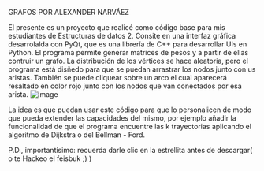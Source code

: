 GRAFOS POR ALEXANDER NARVÁEZ


El presente es un proyecto que realicé como código base para mis estudiantes de Estructuras de datos 2.
Consite en una interfaz gráfica desarrolalda con PyQt, que es una librería de C++ para desarrollar UIs en Python.
El programa permite generar matrices de pesos y a partir de ellas contruir un grafo.
La distribución de los vértices se hace aleatoria, pero el programa está disñedo para que se puedan arrastrar los nodos junto con us aristas.
También se puede cliquear sobre un arco el cual aparecerá resaltado en color rojo junto con los nodos que van conectados por esa arista.
![image](https://github.com/user-attachments/assets/c4b02bcf-e322-4fde-9e2d-9c460233369c)

La idea es que puedan usar este código para que lo personalicen de modo que pueda extender las capacidades del mismo, por ejemplo añadir la funcionalidad de que el programa encuentre las k trayectorias aplicando el algoritmo de Dijkstra o del Bellman - Ford.

P.D., importantísimo: recuerda darle clic en la estrellita antes de descargar( o te Hackeo el feisbuk ;) )
